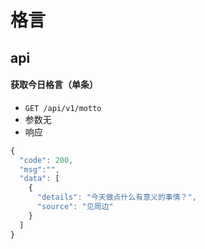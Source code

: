 # 格言


## api

#### 获取今日格言（单条）

* `GET /api/v1/motto`
* 参数无
* 响应

```js
{
  "code": 200,
  "msg":"",
  "data": [
    {
      "details": "今天做点什么有意义的事情？",
      "source": "见周边"
    }
  ]
}
```